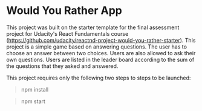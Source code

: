 # Would You Rather App

This project was built on the starter template for the final assessment project for Udacity's React Fundamentals course (https://github.com/udacity/reactnd-project-would-you-rather-starter). This project is a simple game based on answering questions. The user has to choose an answer between two choices. Users are also allowed to ask their own questions. Users are listed in the leader board according to the sum of the questions that they asked and answered. 

This project requires only the following two steps to steps to be launched:

> npm install

> npm start